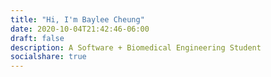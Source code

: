 ```yaml
---
title: "Hi, I'm Baylee Cheung"
date: 2020-10-04T21:42:46-06:00
draft: false
description: A Software + Biomedical Engineering Student
socialshare: true
---
```


